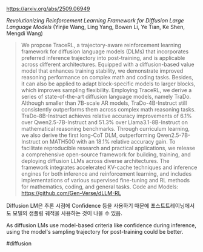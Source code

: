 https://arxiv.org/abs/2509.06949

*Revolutionizing Reinforcement Learning Framework for Diffusion Large Language Models* (Yinjie Wang, Ling Yang, Bowen Li, Ye Tian, Ke Shen, Mengdi Wang)

> We propose TraceRL, a trajectory-aware reinforcement learning framework for diffusion language models (DLMs) that incorporates preferred inference trajectory into post-training, and is applicable across different architectures. Equipped with a diffusion-based value model that enhances training stability, we demonstrate improved reasoning performance on complex math and coding tasks. Besides, it can also be applied to adapt block-specific models to larger blocks, which improves sampling flexibility. Employing TraceRL, we derive a series of state-of-the-art diffusion language models, namely TraDo. Although smaller than 7B-scale AR models, TraDo-4B-Instruct still consistently outperforms them across complex math reasoning tasks. TraDo-8B-Instruct achieves relative accuracy improvements of 6.1% over Qwen2.5-7B-Instruct and 51.3% over Llama3.1-8B-Instruct on mathematical reasoning benchmarks. Through curriculum learning, we also derive the first long-CoT DLM, outperforming Qwen2.5-7B-Instruct on MATH500 with an 18.1% relative accuracy gain. To facilitate reproducible research and practical applications, we release a comprehensive open-source framework for building, training, and deploying diffusion LLMs across diverse architectures. The framework integrates accelerated KV-cache techniques and inference engines for both inference and reinforcement learning, and includes implementations of various supervised fine-tuning and RL methods for mathematics, coding, and general tasks. Code and Models: https://github.com/Gen-Verse/dLLM-RL

Diffusion LM은 추론 시점에 Confidence 등을 사용하기 때문에 포스트트레이닝에서도 모델의 샘플링 궤적을 사용하는 것이 나을 수 있음.

As diffusion LMs use model-based criteria like confidence during inference, using the model's sampling trajectory for post-training could be better.

#diffusion 